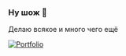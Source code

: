 ### Ну шож 👋
Делаю всякое и много чего ещё

[![Portfolio](https://img.shields.io/badge/Portfolio-%23000000.svg?style=for-the-badge&logo=firefox&logoColor=#FF7139)](https://vitaliymubarakov.ru/)

